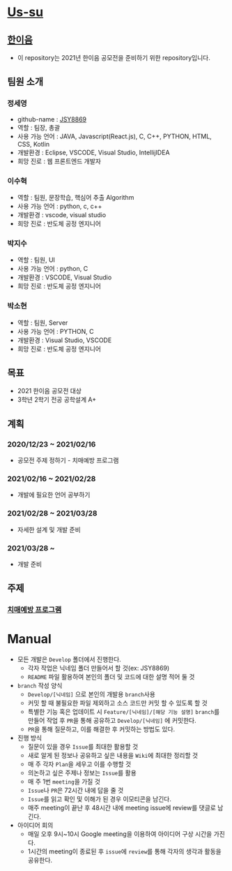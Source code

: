 # [Us-su](https://github.com/JSY8869/Us-su/issues/2#issuecomment-751324185)
## [한이음](https://www.hanium.or.kr/portal/hanium/mainOverview.do)
- 이 repository는 2021년 한이음 공모전을 준비하기 위한 repository입니다.
## 팀원 소개
### 정세영
- github-name : [JSY8869](https://github.com/JSY8869)
- 역할 : 팀장, 총괄
- 사용 가능 언어 : JAVA, Javascript(React.js), C, C++, PYTHON, HTML, CSS, Kotlin
- 개발환경 : Eclipse, VSCODE, Visual Studio, IntellijIDEA
- 희망 진로 : 웹 프론트엔드 개발자
### 이수혁
- 역할 : 팀원, 문장학습, 핵심어 추출 Algorithm
- 사용 가능 언어 : python, c, c++
- 개발환경 : vscode, visual studio
- 희망 진로 : 반도체 공정 엔지니어
### 박지수
- 역할 : 팀원, UI
- 사용 가능 언어 : python, C
- 개발환경 : VSCODE, Visual Studio
- 희망 진로 : 반도체 공정 엔지니어
### 박소현
- 역할 : 팀원, Server
- 사용 가능 언어 : PYTHON, C
- 개발환경 : Visual Studio, VSCODE
- 희망 진로 : 반도체 공정 엔지니어
## 목표
- 2021 한이음 공모전 대상
- 3학년 2학기 전공 공학설계 A+
## 계획
### 2020/12/23 ~ 2021/02/16
- 공모전 주제 정하기 - 치매예방 프로그램
### 2021/02/16 ~ 2021/02/28
- 개발에 필요한 언어 공부하기
### 2021/02/28 ~ 2021/03/28
- 자세한 설계 및 개발 준비
### 2021/03/28 ~
- 개발 준비
## 주제
### [치매예방 프로그램](https://github.com/JSY8869/Us-su/issues/1#issuecomment-778320256)
# Manual
- 모든 개발은 `Develop` 폴더에서 진행한다.
  - 각자 작업은 닉네임 폴더 만들어서 할 것(ex: JSY8869)
  - `README` 파일 활용하여 본인의 폴더 및 코드에 대한 설명 적어 둘 것
- `branch` 작성 양식
  - `Develop/[닉네임]` 으로 본인의 개발용 `branch`사용
  - 커밋 할 때 불필요한 파일 제외하고 소스 코드만 커밋 할 수 있도록 할 것
  - 특별한 기능 혹은 업데이트 시 `Feature/[닉네임]/[해당 기능 설명]` `branch`를 만들어 작업 후 `PR`을 통해 공유하고 `Develop/[닉네임]` 에 커밋한다.
  - `PR`을 통해 질문하고, 이를 해결한 후 커밋하는 방법도 있다.
- 진행 방식
  - 질문이 있을 경우 `Issue`를 최대한 활용할 것
  - 새로 알게 된 정보나 공유하고 싶은 내용을 `Wiki`에 최대한 정리할 것
  - 매 주 각자 `Plan`을 세우고 이를 수행할 것
  - 의논하고 싶은 주제나 정보는 `Issue`를 활용
  - 매 주 1번 `meeting`을 가질 것
  - `Issue`나 `PR`은 72시간 내에 답을 줄 것
  - `Issue`를 읽고 확인 및 이해가 된 경우 이모티콘을 남긴다.
  - 매주 meeting이 끝난 후 48시간 내에 meeting issue에 review를 댓글로 남긴다.
- 아이디어 회의
  - 매일 오후 9시~10시 Google meeting을 이용하여 아이디어 구상 시간을 가진다.
  - 1시간의 meeting이 종료된 후 `issue`에 `review`를 통해 각자의 생각과 활동을 공유한다.
